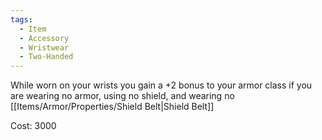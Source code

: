 ```yaml
---
tags:
  - Item
  - Accessory
  - Wristwear
  - Two-Handed
---
```

While worn on your wrists you gain a +2 bonus to your armor class if you are wearing no armor, using no shield, and wearing no [[Items/Armor/Properties/Shield Belt|Shield Belt]]

Cost: 3000